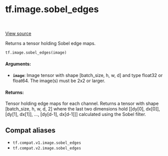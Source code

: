 <div itemscope itemtype="http://developers.google.com/ReferenceObject">
<meta itemprop="name" content="tf.image.sobel_edges" />
<meta itemprop="path" content="Stable" />
</div>

# tf.image.sobel_edges

<!-- Insert buttons and diff -->

<table class="tfo-notebook-buttons tfo-api" align="left">
</table>

<a target="_blank" href="/code/stable/tensorflow/python/ops/image_ops_impl.py">View source</a>



Returns a tensor holding Sobel edge maps.

``` python
tf.image.sobel_edges(image)
```



<!-- Placeholder for "Used in" -->


#### Arguments:


* <b>`image`</b>: Image tensor with shape [batch_size, h, w, d] and type float32 or
  float64.  The image(s) must be 2x2 or larger.


#### Returns:

Tensor holding edge maps for each channel. Returns a tensor with shape
[batch_size, h, w, d, 2] where the last two dimensions hold [[dy[0], dx[0]],
[dy[1], dx[1]], ..., [dy[d-1], dx[d-1]]] calculated using the Sobel filter.


## Compat aliases

* `tf.compat.v1.image.sobel_edges`
* `tf.compat.v2.image.sobel_edges`

